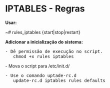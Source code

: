 <h1>IPTABLES - Regras</h1>

<b>Usar:</b>
<p>~# rules_iptables {start|stop|restart}</p>

<b>Adicionar a inicialização do sistema:</b>
<pre>- Dê permissão de execução no script.
   chmod +x rules_iptables</pre>
<p>- Mova o script para /etc/init.d/</p>
<pre>- Use o comando uptade-rc.d
   update-rc.d iptables_rules defaults</pre>
